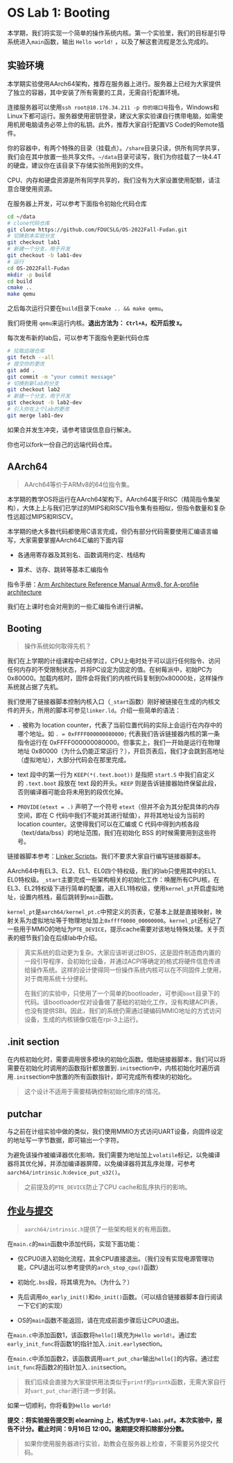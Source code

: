# OS Lab 1: Booting

本学期，我们将实现一个简单的操作系统内核。第一个实验里，我们的目标是引导系统进入`main`函数，输出 `Hello world!` ，以及了解这套流程是怎么完成的。

## 实验环境

本学期实验使用AArch64架构，推荐在服务器上进行。服务器上已经为大家提供了独立的容器，其中安装了所有需要的工具，无需自行配置环境。

连接服务器可以使用`ssh root@10.176.34.211 -p 你的端口号`指令，Windows和Linux下都可运行。服务器使用密钥登录，建议大家实验课自行携带电脑，如需使用机房电脑请务必带上你的私钥。此外，推荐大家自行配置VS Code的Remote插件。

你的容器中，有两个特殊的目录（挂载点）。`/share`目录只读，供所有同学共享，我们会在其中放置一些共享文件。`~/data`目录可读写，我们为你挂载了一块4.4T的硬盘，建议你在该目录下存储实验所用到的文件。

CPU、内存和硬盘资源是所有同学共享的，我们没有为大家设置使用配额，请注意合理使用资源。

在服务器上开发，可以参考下面指令初始化代码仓库

```bash
cd ~/data
# clone代码仓库
git clone https://github.com/FDUCSLG/OS-2022Fall-Fudan.git
# 切换到本实验分支
git checkout lab1
# 新建一个分支，用于开发
git checkout -b lab1-dev
# 运行
cd OS-2022Fall-Fudan
mkdir -p build
cd build
cmake ..
make qemu
```

之后每次运行只要在`build`目录下`cmake .. && make qemu`。

我们将使用 `qemu`来运行内核。**退出方法为： `Ctrl+A`，松开后按 `X`。**

每次发布新的lab后，可以参考下面指令更新代码仓库

```bash
# 拉取远端仓库
git fetch --all
# 提交你的更改
git add .
git commit -m "your commit message"
# 切换到新lab的分支
git checkout lab2
# 新建一个分支，用于开发
git checkout -b lab2-dev
# 引入你在上个lab的更改
git merge lab1-dev
```

如果合并发生冲突，请参考错误信息自行解决。

你也可以fork一份自己的远端代码仓库。

## AArch64

> AArch64等价于ARMv8的64位指令集。

本学期的教学OS将运行在AArch64架构下。AArch64属于RISC（精简指令集架构），大体上上与我们已学过的MIPS和RISCV指令集有些相似，但指令数量和复杂性远超过MIPS和RISCV。

本学期的绝大多数代码都使用C语言完成，但仍有部分代码需要使用汇编语言编写，大家需要掌握AArch64汇编的下面内容

* 各通用寄存器及其别名、函数调用约定、栈结构

* 算术、访存、跳转等基本汇编指令

指令手册：[Arm Architecture Reference Manual Armv8, for A-profile architecture](https://developer.arm.com/documentation/ddi0487/gb)

我们在上课时也会对用到的一些汇编指令进行讲解。

## Booting

> 操作系统如何取得先机？

我们在上学期的计组课程中已经学过，CPU上电时处于可以运行任何指令、访问任何内存的不受限制状态，并将PC设定为固定的值。在树莓派中，初始PC为0x80000。加载内核时，固件会将我们的内核代码复制到0x80000处，这样操作系统就占据了先机。

我们使用了链接器脚本控制内核入口（`_start`函数）刚好被链接在生成的内核文件的开头，所用的脚本可参见`linker.ld`。介绍一些简单的语法：

* `.` 被称为 location counter，代表了当前位置代码的实际上会运行在内存中的哪个地址。如 `. = 0xFFFF000000080000;` 代表我们告诉链接器内核的第一条指令运行在 0xFFFF000000080000。但事实上，我们一开始是运行在物理地址 0x80000（为什么仍能正常运行？），开启页表后，我们才会跳到高地址（虚拟地址），大部分代码会在那里完成。

* text 段中的第一行为 `KEEP(*(.text.boot))` 是指把 `start.S` 中我们自定义的 `.text.boot` 段放在 text 段的开头。`KEEP` 则是告诉链接器始终保留此段，否则编译器可能会将未用到的段优化掉。

* `PROVIDE(etext = .)` 声明了一个符号 `etext`（但并不会为其分配具体的内存空间，即在 C 代码中我们不能对其进行赋值），并将其地址设为当前的 location counter。这使得我们可以在汇编或 C 代码中得到内核各段（text/data/bss）的地址范围，我们在初始化 BSS 的时候需要用到这些符号。

链接器脚本参考：[Linker Scripts](https://sourceware.org/binutils/docs/ld/Scripts.html)。我们不要求大家自行编写链接器脚本。

AArch64中有EL3、EL2、EL1、EL0四个特权级，我们的lab只使用其中的EL1、EL0特权级。`_start`主要完成一些架构相关的初始化工作：唤醒所有CPU核，在EL3、EL2特权级下进行简单的配置，进入EL1特权级，使用`kernel_pt`开启虚拟地址，设置内核栈，最后跳转到`main`函数。

`kernel_pt`是`aarch64/kernel_pt.c`中预定义的页表，它基本上就是直接映射，映射关系为虚拟地址等于物理地址加上`0xffff0000_00000000`。`kernel_pt`还标记了一些用于MMIO的地址为`PTE_DEVICE`，提示cache需要对该地址特殊处理。关于页表的细节我们会在后续lab中介绍。

> 真实系统的启动更为复杂。大家应该听说过BIOS，这是固件制造商内置的一段引导程序，会初始化设备，并通过ACPI等确定的格式将硬件信息传递给操作系统。这样的设计使得同一份操作系统内核可以在不同固件上使用，对于商用系统十分便利。
> 
> 在我们的实验中，只使用了一个简单的bootloader，可参阅`boot`目录下的代码。该bootloader仅对设备做了基础的初始化工作，没有构建ACPI表，也没有提供SBI。因此，我们的系统仍需通过硬编码MMIO地址的方式访问设备，生成的内核镜像仅能在rpi-3上运行。

## .init section

在内核初始化时，需要调用很多模块的初始化函数。借助链接器脚本，我们可以将需要在初始化时调用的函数指针都放置到`.init`section中，内核初始化时遍历调用`.init`section中放置的所有函数指针，即可完成所有模块的初始化。

> 这个设计不适用于需要精确控制初始化顺序的情况。

## putchar

与之前在计组实验中做的类似，我们使用MMIO方式访问UART设备，向固件设定的地址写一字节数据，即可输出一个字符。

为避免该操作被编译器优化影响，我们需要为地址加上`volatile`标记，以免编译器将其优化掉，并添加编译器屏障，以免编译器将其乱序处理，可参考`aarch64/intrinsic.h`:`device_put_u32()`。

> 之前提及的`PTE_DEVICE`防止了CPU cache和乱序执行的影响。

## <u>作业与提交</u>

> `aarch64/intrinsic.h`提供了一些架构相关的有用函数。

在`main.c`的`main`函数中添加代码，实现下面功能：

* 仅CPU0进入初始化流程，其余CPU直接退出。（我们没有实现电源管理功能，CPU退出可以参考提供的`arch_stop_cpu()`函数）

* 初始化`.bss`段，将其填充为`0`。（为什么？）

* 先后调用`do_early_init()`和`do_init()`函数。（可以结合链接器脚本自行阅读一下它们的实现）

* OS的`main`函数不能返回，请在完成前面步骤后让CPU0退出。

在`main.c`中添加函数1，该函数将`hello[]`填充为`Hello world!`。通过宏`early_init_func`将函数1的指针加入`.init.early`section。

在`main.c`中添加函数2，该函数调用`uart_put_char`输出`hello[]`的内容。通过宏`init_func`将函数2的指针加入`.init`section。

> 我们后续会直接为大家提供用法类似于`printf`的`printk`函数，无需大家自行对`uart_put_char`进行进一步封装。

如果一切顺利，你将看到`Hello world!`

**提交：将实验报告提交到 elearning 上，格式为`学号-lab1.pdf`。本次实验中，报告不计分。截止时间：9月16日 12:00。逾期提交将扣除部分分数。**

> 如果你使用服务器进行实验，助教会在服务器上检查，不需要另外提交代码。


